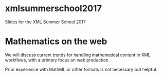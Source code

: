 # xmlsummerschool2017

Slides for the XML Summer School 2017


# Mathematics on the web


We will discuss current trends for handling mathematical content in XML workflows, with a primary focus on web production.

Prior experience with MathML or other formats is not necessary but helpful.

<!--
In particular, we will cover in the next 90 minutes

* math vs equations
  * words are important
  * math is not equations
  * neither includes the other
  * equations are layout but also beyond math
  * I do mostly math, so title is fitting
  * still most of this talk will be about equations
  * equations are layout
* an overview of source formats for authoring/storing math content
  * 10 min
    * we have to start outside the web: where do people author / what do vendors create
    * TeX/LaTeX
      * what it is: history, example code
      * strengths: canonical rendering, stable subsets (texvc, mathjax, jats4Reuse), made for human authoring, accessible for proficient users
      * weaknesses: TeX vs LaTeX, layout language, no semantics & not generally accessible, baroque syntax, print-focus, Chomsky Type 0, incompatible half-breeds for the web
    * (Presentation) MathML
      * history, example code
      * strengths: W3C and ISO standard, XML language
      * weaknesses: does not specify layout (only abstraction thereof), not supported by browser vendors, not made for humans, no semantics / Content MathML is  mess, not accessible
        * state of MathML Editors - a mess
        * vendors quality - a mess
    * [reduce] OMML / unicodeMath
      * history, example code, https://blogs.msdn.microsoft.com/murrays/2006/10/06/mathml-and-ecma-math-omml/
      * strengths: part of Microsoft Office XML, canonical rendering, isomorphic XML and plain text format, can be converted to MathML
      * weaknesses: no semantics, limited to Office, poorly documented, licensing issues for tools
    * [reduce] AsciiMath
      * history, example code
      * strengths: made for tiny humans, easy to convert to MathML or TeX, limited expressivity makes it somewhat accessible
      * weakness: limited expressivity, not well established, not standardized
    * [reduce] programming language syntaxes
      * CAS (maple, mathematica), scientific computing (sciPy, R, Julia), general purpose languages (java)
        * example code, e.g. https://reference.wolfram.com/language/guide/MathematicalTypesetting.html
      * strengths: computational ability, perfectly semantic, made for programmers, easily converted to other formats
      * weaknesses: limited expressivity, only procedural / not conceptual, barebones syntax, not made for humans, not actually leveraged for anything (e.g., accessibility)
* authoring: tools
  * 5min
  * raw text (TeX etc)
  * Specialist Editors (MathType, MathFlow, MathMagic, WIRIS, MathQuill, HostMath, MathLive)
    * almost all editors can produce more than one format
    * many have custom/proprietary internal format, often used for more functionality (e.g., accessibility features)
  * Built-in editors (MS Word & LibreOffice, Maple & Mathematica & MathWorks)
    * like specialists but focused on integrating into their host apps
* math in XML workflows
  * 15min
  * MathML
    * why it  dominates
      * early editing tool adoption (e.g., MathType)
      * enough vendor traction
      * success in XML-to-print
      * eternal promise of the web
    * how is it integrated?
      * most formats integrate it directly (e.g. JATS/BITS)
      * in XML, many features are handled separately desipte features in MathML (e.g., mlabeldtr, annotation system)
      * binary image rendering history still plays big role
  * LaTeX subsets
    * very common suggestion even in XML, e.g., MathJax in JATS4Reuse
    * fixed grammars are straight forward (e.g., texvc for MediaWiki)
    * main issue: general macro resolution is hard
      * still many vendors seem to have found decent proprietary solutions
  * Use the Source!
    * keep sources whenever you can, it always adds value
  * Common Problems and Challenges
    * QA problems
      * usually QA means print output
      * QA is always engine specific
        * leading to problems when using different engines (e.g., print and web)
    * rendering problems (e.g, wrong stretchy rules, confusion about unclear display style rules)
    * mathvariants vs (non-BMP) Unicode
      * Unicode math alphabets come out of print, dubious elsewhere
    * markup vs font engines
      * combining characters (e.g., accents)
      * in markup or via font/unicode renderin?
    * the equation label conundrum
      * document-level information (especially when auto-numbering)
      * where to keep them in an XML workflow
    * storing alternative formats
      * in XML (e.g. JATS <alternatives>) vs MathML <annotation>
      * source formats
        * e.g., LaTeX: store full documents or just (math mode?) snippet
      * alttext
      * altimages
    * integrating rendering information in XML workflows
      * SVG
      * HTML+CSS doesn't quite fit
    * limitations of both MathML and Unicode
      * mathcal
      * non-standard glyphs (Wiley Chem)
        * PUA-heavy fonts
        * TeX legacy (St Mary Road)
    * limitations of MathML
      * commutative diagrams, graphs etc
      * multi-equation alignment
      * entry points for XML/HTML
* MathML and the role it plays in today's web
  * 10 min
  * MathML is effectively dead
    * Math WG dead
    * browser development by volunteers only and dead
    * MathML is used on the web only in combination with JS rendering engine
      * at most as accessibility alternative, with non-MathML visual rendering
    * => standard frozen. Bad for everyone.
      * eternal hope for the web is preventing the XML success of MathML to move forward
  * similarities and differences
    * same: xml-ish
    * meh: MathML is like HTML 3 not HTML 5
      * no semantics
      * layout in markup (table/font/blink)
    * diff: content in attributes, operator dictionary
  * make more of it on the web!
    * MathML a good basis for rendering for the web
      * much like print: choose an engine and go
    * HTML+CSS, SVG, even canvas
    * but MathML still provides a very good vehicle for creating web content
      * converters to HTML or SVG grow continuously and become simpler
    * additional information can be passed from MathML to web output due to structural similarities
      * see a11y below
* tools and techniques for rendering mathematics in a web context
  * 15 min
  * MathML rendering tools
    * MathJax, jqmath, fmath
  * other rendering tools
    * MathQuill, mathlive, KaTeX
  * proprietary solutions (WIRIS, sharemath, )
  * client vs server-side
    * go server for performance
    * add client for enhancements
  * a word on web-based print (Antenna House, Prince, Vivliostyle)
* accessible math content for the web
  * 10 min
  * MathML and accessibility
    * understanding MathML's role
    * state of assistive technology for "plain" MathML
      * JAWS
      * VoiceOver
      * ChromeVox
      * MathPlayer
  * interoperability with other standards (HTML, ARIA etc)
    * :-(
  * tools for making math content accessible
    * automated (speech-rule-engine)
      * proprietary: Desmos, Khan Acadeym
    * manual (ARIA)
* future directions for math on the web
  * 10 min
  * future of MathML
    * Part ways; deprecate from the web
    * Save it for XML and print - extend, clarify, fix
    * learn from what happens on the web
  * future of equation rendering
    * CSS (variable fonts, grid, container queries)
    * Houdini (maybe)
    * web components (maybe)
  * future of accessible rendering
    * ARIA all the things
    * AOM


-->
